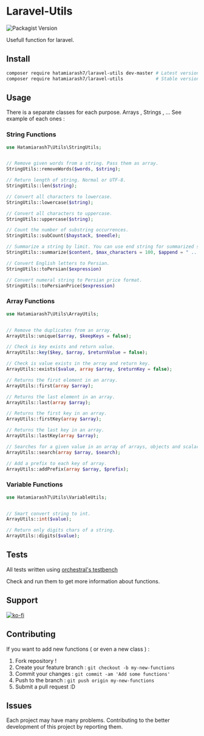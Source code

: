 # Laravel-Utils

![Packagist Version](https://img.shields.io/packagist/v/hatamiarash7/laravel-utils.svg)

Usefull function for laravel.

## Install

```sh
composer require hatamiarash7/laravel-utils dev-master # Latest version
composer require hatamiarash7/laravel-utils            # Stable version
```

## Usage

There is a separate classes for each purpose. Arrays , Strings , … See example of each ones :

### String Functions

```php
use Hatamiarash7\Utils\StringUtils;


// Remove given words from a string. Pass them as array.
StringUtils::removeWords($words, $string);

// Return length of string. Normal or UTF-8.
StringUtils::len($string);

// Convert all characters to lowercase.
StringUtils::lowercase($string);

// Convert all characters to uppercase.
StringUtils::uppercase($string);

// Count the number of substring occurrences.
StringUtils::subCount($haystack, $needle);

// Summarize a string by limit. You can use end string for summarized string.
StringUtils::summarize($content, $max_characters = 100, $append = " ...")

// Convert English letters to Persian.
StringUtils::toPersian($expression)

// Convert numeral string to Persian price format.
StringUtils::toPersianPrice($expression)
```

### Array  Functions

```php
use Hatamiarash7\Utils\ArrayUtils;


// Remove the duplicates from an array.
ArrayUtils::unique($array, $keepKeys = false);

// Check is key exists and return value.
ArrayUtils::key($key, $array, $returnValue = false);

// Check is value exists in the array and return key.
ArrayUtils::exists($value, array $array, $returnKey = false);

// Returns the first element in an array.
ArrayUtils::first(array $array);

// Returns the last element in an array.
ArrayUtils::last(array $array);

// Returns the first key in an array.
ArrayUtils::firstKey(array $array);

// Returns the last key in an array.
ArrayUtils::lastKey(array $array);

// Searches for a given value in an array of arrays, objects and scalar values.
ArrayUtils::search(array $array, $search);

// Add a prefix to each key of array.
ArrayUtils::addPrefix(array $array, $prefix);
```

### Variable  Functions

```php
use Hatamiarash7\Utils\VariableUtils;


// Smart convert string to int.
ArrayUtils::int($value);

// Return only digits chars of a string.
ArrayUtils::digits($value);
```

## Tests

All tests written using [orchestral's testbench](https://github.com/orchestral/testbench)

Check and run them to get more information about functions.

## Support

[![ko-fi](https://www.ko-fi.com/img/githubbutton_sm.svg)](https://ko-fi.com/D1D1WGU9)

## Contributing

If you want to add new functions ( or even a new class ) :

1. Fork repository !  
2. Create your feature branch : `git checkout -b my-new-functions`  
3. Commit your changes : `git commit -am 'Add some functions'`    
4. Push to the branch : `git push origin my-new-functions`  
5. Submit a pull request :D  

## Issues

Each project may have many problems. Contributing to the better development of this project by reporting them.
